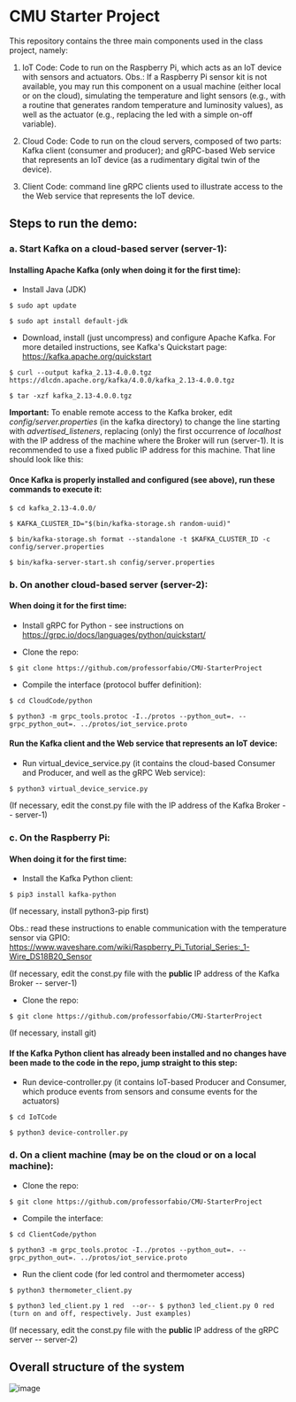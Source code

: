 # CMU Starter Project

This repository contains the three main components used in the class project, namely:

1. IoT Code: Code to run on the Raspberry Pi, which acts as an IoT device with sensors and actuators. Obs.: If a Raspberry Pi sensor kit is not available, you may run this component on a usual machine (either local or on the cloud), simulating the temperature and light sensors (e.g., with a routine that generates random temperature and luminosity values), as well as the actuator (e.g., replacing the led with a simple on-off variable).

2. Cloud Code: Code to run on the cloud servers, composed of two parts: Kafka client (consumer and producer); and gRPC-based Web service that represents an IoT device (as a rudimentary digital twin of the device). 

3. Client Code: command line gRPC clients used to illustrate access to the the Web service that represents the IoT device.

## Steps to run the demo:

### a. Start Kafka on a cloud-based server (server-1):

#### Installing Apache Kafka (only when doing it for the first time):
- Install Java (JDK)
  
```$ sudo apt update```

```$ sudo apt install default-jdk```

- Download, install (just uncompress) and configure Apache Kafka. For more detailed instructions, see Kafka's Quickstart page: https://kafka.apache.org/quickstart
  
```$ curl --output kafka_2.13-4.0.0.tgz https://dlcdn.apache.org/kafka/4.0.0/kafka_2.13-4.0.0.tgz```

```$ tar -xzf kafka_2.13-4.0.0.tgz```

**Important:** To enable remote access to the Kafka broker, edit *config/server.properties* (in the kafka directory) to change the line starting with *advertised_listeners*, replacing (only) the first occurrence of *localhost* with the IP address of the machine where the Broker will run (server-1). It is recommended to use a fixed public IP address for this machine. That line should look like this:

#### Once Kafka is properly installed and configured (see above), run these commands to execute it: 
```
$ cd kafka_2.13-4.0.0/
```

```
$ KAFKA_CLUSTER_ID="$(bin/kafka-storage.sh random-uuid)"
```

```
$ bin/kafka-storage.sh format --standalone -t $KAFKA_CLUSTER_ID -c config/server.properties
```

```
$ bin/kafka-server-start.sh config/server.properties
```

### b. On another cloud-based server (server-2):

#### When doing it for the first time:

- Install gRPC for Python - see instructions on https://grpc.io/docs/languages/python/quickstart/

- Clone the repo: 

```$ git clone https://github.com/professorfabio/CMU-StarterProject```

- Compile the interface (protocol buffer definition):

```$ cd CloudCode/python```

```$ python3 -m grpc_tools.protoc -I../protos --python_out=. --grpc_python_out=. ../protos/iot_service.proto```

#### Run the Kafka client and the Web service that represents an IoT device:

- Run virtual_device_service.py (it contains the cloud-based Consumer and Producer, and well as the gRPC Web service):

```$ python3 virtual_device_service.py```

(If necessary, edit the const.py file with the IP address of the Kafka Broker -- server-1)

### c. On the Raspberry Pi:

#### When doing it for the first time:

- Install the Kafka Python client:

```$ pip3 install kafka-python```

(If necessary, install python3-pip first)

Obs.: read these instructions to enable communication with the temperature sensor via GPIO: https://www.waveshare.com/wiki/Raspberry_Pi_Tutorial_Series:_1-Wire_DS18B20_Sensor

(If necessary, edit the const.py file with the **public** IP address of the Kafka Broker -- server-1)

- Clone the repo:

```$ git clone https://github.com/professorfabio/CMU-StarterProject```

(If necessary, install git)

#### If the Kafka Python client has already been installed and no changes have been made to the code in the repo, jump straight to this step:

- Run device-controller.py (it contains IoT-based Producer and Consumer, which produce events from sensors and consume events for the actuators)

```$ cd IoTCode```

```$ python3 device-controller.py```

### d. On a client machine (may be on the cloud or on a local machine):

- Clone the repo:

```$ git clone https://github.com/professorfabio/CMU-StarterProject```

- Compile the interface:

```$ cd ClientCode/python```

```$ python3 -m grpc_tools.protoc -I../protos --python_out=. --grpc_python_out=. ../protos/iot_service.proto```

- Run the client code (for led control and thermometer access)

```$ python3 thermometer_client.py```

```$ python3 led_client.py 1 red  --or-- $ python3 led_client.py 0 red (turn on and off, respectively. Just examples)```

(If necessary, edit the const.py file with the **public** IP address of the gRPC server -- server-2)

## Overall structure of the system

![image](https://user-images.githubusercontent.com/13460193/204534405-b17b1abb-77e1-479a-8171-807dc610ee5d.png)
